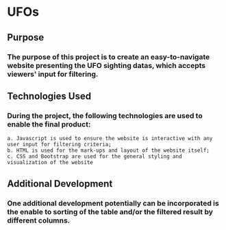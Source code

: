 # UFOs
## Purpose
### The purpose of this project is to create an easy-to-navigate website presenting the UFO sighting datas, which accepts viewers' input for filtering.
## Technologies Used
### During the project, the following technologies are used to enable the final product:
	a. Javascript is used to ensure the website is interactive with any user input for filtering criteria;
	b. HTML is used for the mark-ups and layout of the website itself;
	c. CSS and Bootstrap are used for the general styling and visualization of the website
## Additional Development
### One additional development potentially can be incorporated is the enable to sorting of the table and/or the filtered result by different columns.